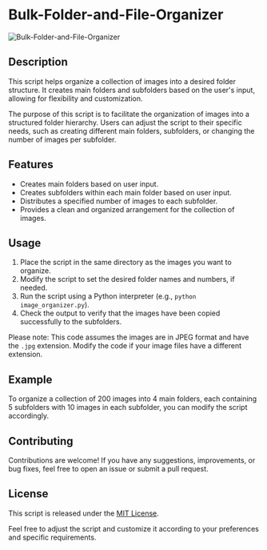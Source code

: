 # Bulk-Folder-and-File-Organizer

![Bulk-Folder-and-File-Organizer](https://github.com/ShaonPro/Bulk-Folder-And-File-Organizer/assets/81785311/aa12912a-6053-4ab3-834b-a829a99a2b7f)

## Description
This script helps organize a collection of images into a desired folder structure. It creates main folders and subfolders based on the user's input, allowing for flexibility and customization.

The purpose of this script is to facilitate the organization of images into a structured folder hierarchy. Users can adjust the script to their specific needs, such as creating different main folders, subfolders, or changing the number of images per subfolder.

## Features
- Creates main folders based on user input.
- Creates subfolders within each main folder based on user input.
- Distributes a specified number of images to each subfolder.
- Provides a clean and organized arrangement for the collection of images.


## Usage
1. Place the script in the same directory as the images you want to organize.
2. Modify the script to set the desired folder names and numbers, if needed.
3. Run the script using a Python interpreter (e.g., `python image_organizer.py`).
4. Check the output to verify that the images have been copied successfully to the subfolders.

Please note: This code assumes the images are in JPEG format and have the `.jpg` extension. Modify the code if your image files have a different extension.

## Example
To organize a collection of 200 images into 4 main folders, each containing 5 subfolders with 10 images in each subfolder, you can modify the script accordingly.

## Contributing
Contributions are welcome! If you have any suggestions, improvements, or bug fixes, feel free to open an issue or submit a pull request.

## License
This script is released under the [MIT License](https://opensource.org/licenses/MIT).

Feel free to adjust the script and customize it according to your preferences and specific requirements.


